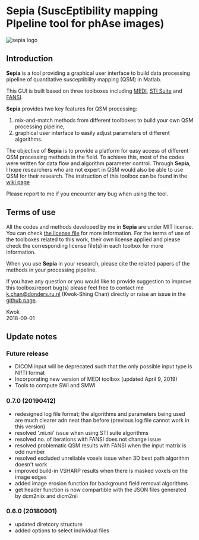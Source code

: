 # Sepia (SuscEptibility mapping PIpeline tool for phAse images)

![sepia logo](https://github.com/kschan0214/sepia/blob/master/logo/sepia.png?raw=true)

## Introduction  

**Sepia** is a tool providing a graphical user interface to build data processing pipeline of quantitative susceptibility mapping (QSM) in Matlab.

This GUI is built based on three toolboxes including [MEDI](http://weill.cornell.edu/mri/pages/qsm.html), [STI Suite](https://people.eecs.berkeley.edu/~chunlei.liu/software.html) and [FANSI](https://gitlab.com/cmilovic/FANSI-toolbox).

**Sepia** provides two key features for QSM processing:  
1. mix-and-match methods from different toolboxes to build your own QSM processing pipeline,
2. graphical user interface to easily adjust parameters of different algorithms.

The objective of **Sepia** is to provide a platform for easy access of different QSM processing methods in the field. To achieve this, most of the codes were written for data flow and algorithm parameter control. Through **Sepia**, I hope researchers who are not expert in QSM would also be able to use QSM for their research. The instruction of this toolbox can be found in the [wiki page](https://github.com/kschan0214/sepia/wiki)

Please report to me if you encounter any bug when using the tool.

## Terms of use
All the codes and methods developed by me in **Sepia** are under MIT license. You can check [the license file](https://github.com/kschan0214/Sepia/blob/master/LICENSE) for more information. For the terms of use of the toolboxes related to this work, their own license applied and please check the corresponding license file(s) in each toolbox for more information. 

When you use **Sepia** in your research, please cite the related papers of the methods in your processing pipeline. 

If you have any question or you would like to provide suggestion to improve this toolbox/report bug(s) please feel free to contact me k.chan@donders.ru.nl (Kwok-Shing Chan) directly or raise an issue in the [github page](https://github.com/kschan0214/sepia/issues).

Kwok  
2018-09-01


## Update notes  

### Future release
* DICOM input will be deprecated such that the only possible input type is NIfTI format
* Incorporating new version of MEDI toolbox (updated April 9, 2019)
* Tools to compute SWI and SMWI

### 0.7.0 (20190412)
* redesigned log file format; the algorithms and parameters being used are much clearer adn neat than before (previous log file cannot work in this version)
* resolved '.nii.nii' issue when using STI suite algorithms
* resolved no. of iterations with FANSI does not change issue
* resolved problematic QSM results with FANSI when the input matrix is odd number
* resolved excluded unreliable voxels issue when 3D best path algorithm doesn't work
* improved build-in VSHARP results when there is masked voxels on the image edges
* added image erosion function for background field removal algorithms
* get header function is now compartible with the JSON files generated by dcm2niix and dicm2nii

### 0.6.0 (20180901)  
* updated diretcory structure
* added options to select individual files  


